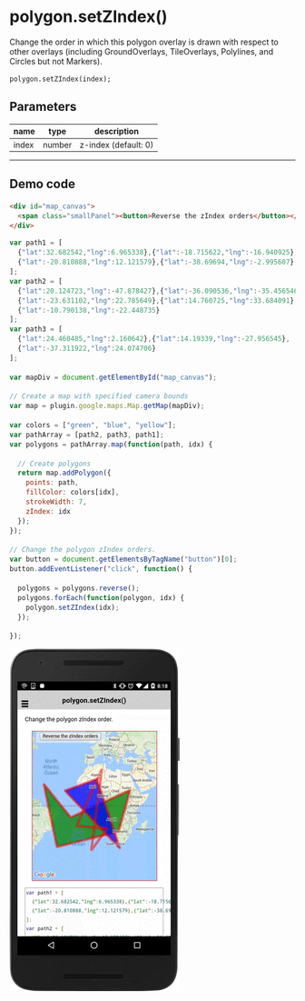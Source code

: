 # polygon.setZIndex()

Change the order in which this polygon overlay is drawn with respect to other overlays (including GroundOverlays, TileOverlays, Polylines, and Circles but not Markers).

```
polygon.setZIndex(index);
```

## Parameters

name           | type          | description
---------------|---------------|---------------------------------------
index          | number        | z-index (default: 0)
-----------------------------------------------------------------------

## Demo code

```html
<div id="map_canvas">
  <span class="smallPanel"><button>Reverse the zIndex orders</button></span>
</div>
```

```js
var path1 = [
  {"lat":32.682542,"lng":6.965338},{"lat":-18.715622,"lng":-16.940925},
  {"lat":-20.810888,"lng":12.121579},{"lat":-38.69694,"lng":-2.995607}
];
var path2 = [
  {"lat":20.124723,"lng":-47.878427},{"lat":-36.090536,"lng":-35.456546},
  {"lat":-23.631102,"lng":22.785649},{"lat":14.760725,"lng":33.684091},
  {"lat":-10.790138,"lng":-22.448735}
];
var path3 = [
  {"lat":24.460485,"lng":2.160642},{"lat":14.19339,"lng":-27.956545},
  {"lat":-37.311922,"lng":24.074706}
];

var mapDiv = document.getElementById("map_canvas");

// Create a map with specified camera bounds
var map = plugin.google.maps.Map.getMap(mapDiv);

var colors = ["green", "blue", "yellow"];
var pathArray = [path2, path3, path1];
var polygons = pathArray.map(function(path, idx) {

  // Create polygons
  return map.addPolygon({
    points: path,
    fillColor: colors[idx],
    strokeWidth: 7,
    zIndex: idx
  });
});

// Change the polygon zIndex orders.
var button = document.getElementsByTagName("button")[0];
button.addEventListener("click", function() {

  polygons = polygons.reverse();
  polygons.forEach(function(polygon, idx) {
    polygon.setZIndex(idx);
  });

});

```

![](image.gif)
